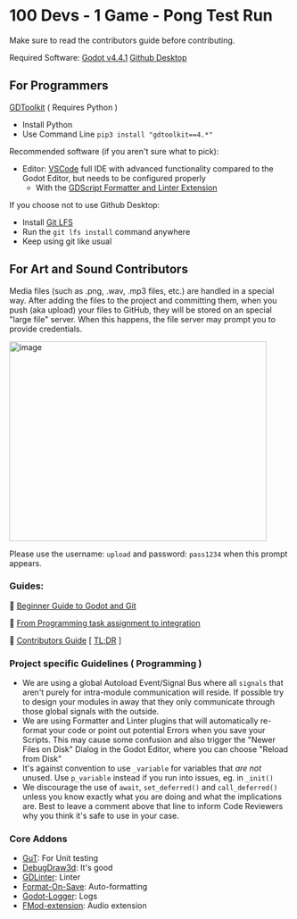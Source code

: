 # 100 Devs - 1 Game - Pong Test Run

Make sure to read the contributors guide before contributing.

Required Software:
[Godot v4.4.1](https://godotengine.org/download/)
[Github Desktop](https://desktop.github.com/download/)

## For Programmers
[GDToolkit](https://github.com/Scony/godot-gdscript-toolkit?tab=readme-ov-file#installation)  ( Requires Python )
- Install Python
- Use Command Line `pip3 install "gdtoolkit==4.*"`

Recommended software (if you aren't sure what to pick):
- Editor: [VSCode](https://code.visualstudio.com/) full IDE with advanced functionality compared to the Godot Editor, but needs to be configured properly
  - With the [GDScript Formatter and Linter Extension](https://marketplace.visualstudio.com/items?itemName=EddieDover.gdscript-formatter-linter)

If you choose not to use Github Desktop:
- Install [Git LFS](https://git-lfs.com/)
- Run the `git lfs install` command anywhere
- Keep using git like usual

## For Art and Sound Contributors

Media files (such as .png, .wav, .mp3 files, etc.) are handled in a special way. After adding the files to the project and committing them, when you push (aka upload) your files to GitHub, they will be stored on an special "large file" server. When this happens, the file server may prompt you to provide credentials.

<img width="461" height="358" alt="image" src="https://github.com/user-attachments/assets/0949377f-4feb-4d35-a3ed-942a1954d103" />

Please use the username: `upload` and password: `pass1234` when this prompt appears.

### Guides:

:closed_book: [Beginner Guide to Godot and Git](https://blog.paulhartman.dev/100-dev-setup)

:closed_book: [From Programming task assignment to integration](docs/coding_guide.md)

:closed_book: [Contributors Guide](docs/contributing.md) [ [TL;DR](docs/contributing_tldr.md) ]

### Project specific Guidelines ( Programming )

- We are using a global Autoload Event/Signal Bus where all `signals` that aren't purely for intra-module communication will reside. If possible try to design your modules in away that they only communicate through those global signals with the outside.
- We are using Formatter and Linter plugins that will automatically re-format your code or point out potential Errors when you save your Scripts. This may cause some confusion and also trigger the "Newer Files on Disk" Dialog in the Godot Editor, where you can choose "Reload from Disk"
- It's against convention to use `_variable` for variables that *are not* unused. Use `p_variable` instead if you run into issues, eg. in `_init()`
- We discourage the use of `await`, `set_deferred()` and `call_deferred()` unless you know exactly what you are doing and what the implications are. Best to leave a comment above that line to inform Code Reviewers why you think it's safe to use in your case.

### Core Addons

- [GuT](https://github.com/bitwes/Gut): For Unit testing
- [DebugDraw3d](https://github.com/DmitriySalnikov/godot_debug_draw_3d): It's good
- [GDLinter](https://github.com/el-falso/gdlinter/): Linter
- [Format-On-Save](https://github.com/ryan-haskell/gdformat-on-save): Auto-formatting
- [Godot-Logger](https://github.com/KOBUGE-Games/godot-logger): Logs
- [FMod-extension](https://github.com/utopia-rise/fmod-gdextension): Audio extension
